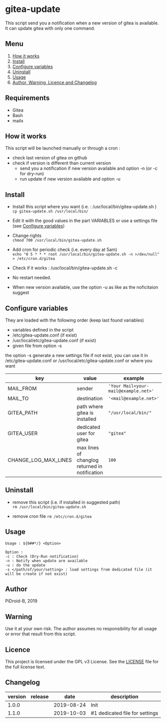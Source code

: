 # gitea-update

This script send you a notification when a new version of gitea is available. It can update gitea with only one command.

## Menu

1. [How it works](#how-it-works)
2. [Install](#install)
3. [Configure variables](#configure-variables)
4. [Uninstall](#uninstall)
5. [Usage](#usage)
6. [Author, Warning, Licence and Changelog](#author)

## Requirements
- Gitea
- Bash
- mailx

## How it works

This script will be launched manually or through a cron :
- check last version of gitea on github
- check if version is different than current version
  - send you a notification if new version available and option -n (or -c for dry-run)
  - run update if new version available and option -u

## Install

- Install this script where you want (i.e. : /usr/local/bin/gitea-update.sh )  
`cp gitea-update.sh /usr/local/bin/`  
  
- Edit it with the good values in the part VARIABLES or use a settings file (see [Configure variables](#configure-variables))  

- Change rights  
`chmod 700 /usr/local/bin/gitea-update.sh`  
- Add cron for periodic check (i.e. every day at 5am)  
`echo "0 5 * * * root /usr/local/bin/gitea-update.sh -n >/dev/null" > /etc/cron.d/gitea`  

- Check if it works : /usr/local/bin/gitea-update.sh -c  

- No restart needed.

- When new version available, use the option -u as like as the noficitaion suggest

## Configure variables  

They are loaded with the following order (keep last found variables)
 - variables defined in the script
 - /etc/gitea-update.conf (if exist)
 - /usr/local/etc/gitea-update.conf (if exist)
 - given file from option -s

the option -s generate a new settings file if not exist, you can use it 
in /etc/gitea-update.conf or /usr/local/etc/gitea-update.conf or where you want

| key | value | example |
|-|-|-|
| MAIL_FROM | sender | `'Your Mail<your-mail@example.net>'` |
| MAIL_TO | destination | `'<mail@example.net>'` |
| GITEA_PATH | path where gitea is installed | `"/usr/local/bin/"` |
| GITEA_USER | dedicated user for gitea | `"gitea"` |
| CHANGE_LOG_MAX_LINES | max lines of changlog returned in notification | `100` |


## Uninstall
- remove this script (i.e. if installed in suggested path)  
`rm /usr/local/bin/gitea-update.sh`  

- remove cron file 
`rm /etc/cron.d/gitea`

## Usage

```
Usage : ${0##*/} <Option>

Option :
-c : Check (Dry-Run notification)
-n : Notify when update are available
-u : do the update
-s </path/of/your/setting> : load settings from dedicated file (it will be create if not exist)
```

## Author
PiDroid-B, 2019

## Warning

Use it at your own risk. The author assumes no responsibility for all usage or error that result from this script.

## Licence
This project is licensed under the GPL v3 License. See the [LICENSE](https://github.com/PiDroid-B/gitea-update/blob/master/LICENSE) file for the full license text.

## Changelog

| version | release | date | description |
|-|-|-|-|
| 1.0.0 |  | 2019-08-24 | Init |
| 1.1.0 |  | 2019-10-03 | #1 dedicated file for settings |

